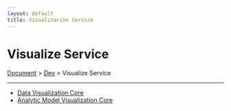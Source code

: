 ```yaml
---
layout: default
title: Visualizarion Service
---
```


# Visualize Service
<div class="alert alert-dark" role="alert">
    <a href="../index.md">Document</a>
     > 
    <a href="./index.md">Dev</a>
     > 
    Visualize Service
</div>

---

- [Data Visualization Core](./data.md)
- [Analytic Model Visualization Core](./analytic.md)